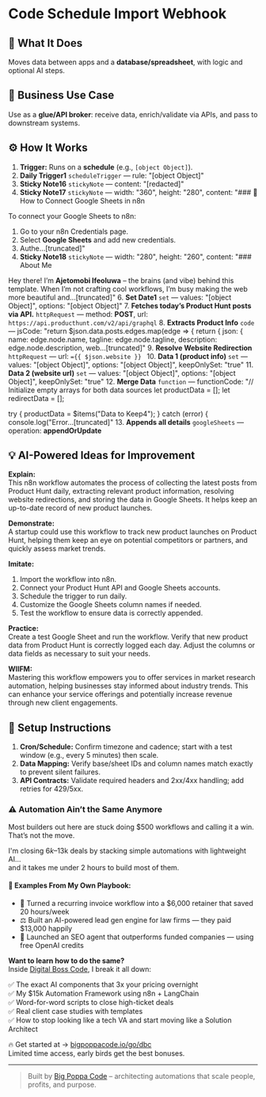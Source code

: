 # Code Schedule Import Webhook
  ## 🚀 What It Does
  Moves data between apps and a **database/spreadsheet**, with logic and optional AI steps.
  
  ## 💼 Business Use Case
  Use as a **glue/API broker**: receive data, enrich/validate via APIs, and pass to downstream systems.
  
  ## ⚙️ How It Works
  1. **Trigger:** Runs on a **schedule** (e.g., `[object Object]`).
  2. **Daily Trigger1** `scheduleTrigger` — rule: "[object Object]"
3. **Sticky Note16** `stickyNote` — content: "[redacted]"
4. **Sticky Note17** `stickyNote` — width: "360", height: "280", content: "### 📄 How to Connect Google Sheets in n8n

To connect your Google Sheets to n8n:

1. Go to your n8n Credentials page.
2. Select **Google Sheets** and add new credentials.
3. Authe…[truncated]"
5. **Sticky Note18** `stickyNote` — width: "280", height: "260", content: "### About Me  

Hey there! I’m **Ajetomobi Ifeoluwa** – the brains (and vibe) behind this template. When I’m not crafting cool workflows, I’m busy making the web more beautiful and…[truncated]"
6. **Set Date1** `set` — values: "[object Object]", options: "[object Object]"
7. **Fetches today’s Product Hunt posts via API.** `httpRequest` — method: **POST**, url: `https://api.producthunt.com/v2/api/graphql`
8. **Extracts Product Info** `code` — jsCode: "return $json.data.posts.edges.map(edge => {
  return {
    json: {
      name: edge.node.name,
      tagline: edge.node.tagline,
      description: edge.node.description,
      web…[truncated]"
9. **Resolve Website Redirection** `httpRequest` — url: `={{ $json.website }}
`
10. **Data 1 (product info)** `set` — values: "[object Object]", options: "[object Object]", keepOnlySet: "true"
11. **Data  2 (website url)** `set` — values: "[object Object]", options: "[object Object]", keepOnlySet: "true"
12. **Merge Data** `function` — functionCode: "// Initialize empty arrays for both data sources
let productData = [];
let redirectData = [];

try {
  productData = $items("Data to Keep4");
} catch (error) {
  console.log("Error…[truncated]"
13. **Appends all details** `googleSheets` — operation: **appendOrUpdate**
  
  ## 💡 AI-Powered Ideas for Improvement
  **Explain:**  
This n8n workflow automates the process of collecting the latest posts from Product Hunt daily, extracting relevant product information, resolving website redirections, and storing the data in Google Sheets. It helps keep an up-to-date record of new product launches.

**Demonstrate:**  
A startup could use this workflow to track new product launches on Product Hunt, helping them keep an eye on potential competitors or partners, and quickly assess market trends.

**Imitate:**  
1. Import the workflow into n8n.  
2. Connect your Product Hunt API and Google Sheets accounts.  
3. Schedule the trigger to run daily.  
4. Customize the Google Sheets column names if needed.  
5. Test the workflow to ensure data is correctly appended.

**Practice:**  
Create a test Google Sheet and run the workflow. Verify that new product data from Product Hunt is correctly logged each day. Adjust the columns or data fields as necessary to suit your needs.

**WIIFM:**  
Mastering this workflow empowers you to offer services in market research automation, helping businesses stay informed about industry trends. This can enhance your service offerings and potentially increase revenue through new client engagements.
  
  ## 🔧 Setup Instructions
  1. **Cron/Schedule:** Confirm timezone and cadence; start with a test window (e.g., every 5 minutes) then scale.
2. **Data Mapping:** Verify base/sheet IDs and column names match exactly to prevent silent failures.
3. **API Contracts:** Validate required headers and 2xx/4xx handling; add retries for 429/5xx.
  
### ⚠️ Automation Ain’t the Same Anymore

Most builders out here are stuck doing $500 workflows and calling it a win.  
That’s not the move.  

I'm closing $6k–$13k deals by stacking simple automations with lightweight AI...  
and it takes me under 2 hours to build most of them.

#### 🧠 Examples From My Own Playbook:
- 🔁 Turned a recurring invoice workflow into a $6,000 retainer that saved 20 hours/week  
- ⚖️ Built an AI-powered lead gen engine for law firms — they paid $13,000 happily  
- 🚀 Launched an SEO agent that outperforms funded companies — using free OpenAI credits  

**Want to learn how to do the same?**  
Inside [Digital Boss Code](https://bigpoppacode.io/go/dbc), I break it all down:

✅ The exact AI components that 3x your pricing overnight  
✅ My $15k Automation Framework using n8n + LangChain  
✅ Word-for-word scripts to close high-ticket deals  
✅ Real client case studies with templates  
✅ How to stop looking like a tech VA and start moving like a Solution Architect  

🔥 Get started at → [bigpoppacode.io/go/dbc](https://bigpoppacode.io/go/dbc)  
Limited time access, early birds get the best bonuses.

---
> Built by [Big Poppa Code](https://bigpoppacode.io) – architecting automations that scale people, profits, and purpose.
  